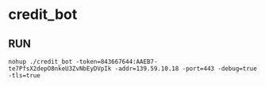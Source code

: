 # credit_bot

## RUN 

`nohup ./credit_bot -token=843667644:AAEB7-te7PfsX2depO8nkeU3ZvNbEyDVpIk -addr=139.59.10.18 -port=443 -debug=true -tls=true`
